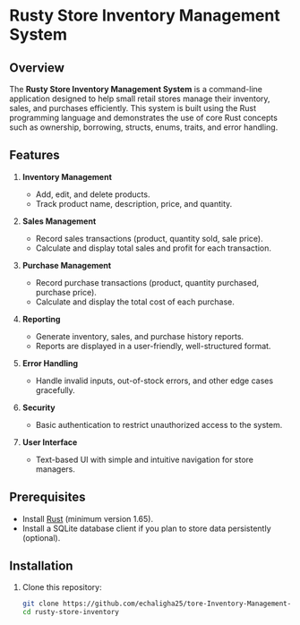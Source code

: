# Rusty Store Inventory Management System

## Overview

The **Rusty Store Inventory Management System** is a command-line application designed to help small retail stores manage their inventory, sales, and purchases efficiently. This system is built using the Rust programming language and demonstrates the use of core Rust concepts such as ownership, borrowing, structs, enums, traits, and error handling.

## Features

1. **Inventory Management**  
   - Add, edit, and delete products.  
   - Track product name, description, price, and quantity.  

2. **Sales Management**  
   - Record sales transactions (product, quantity sold, sale price).  
   - Calculate and display total sales and profit for each transaction.  

3. **Purchase Management**  
   - Record purchase transactions (product, quantity purchased, purchase price).  
   - Calculate and display the total cost of each purchase.  

4. **Reporting**  
   - Generate inventory, sales, and purchase history reports.  
   - Reports are displayed in a user-friendly, well-structured format.  

5. **Error Handling**  
   - Handle invalid inputs, out-of-stock errors, and other edge cases gracefully.  

6. **Security**  
   - Basic authentication to restrict unauthorized access to the system.  

7. **User Interface**  
   - Text-based UI with simple and intuitive navigation for store managers.  

## Prerequisites

- Install [Rust](https://www.rust-lang.org/) (minimum version 1.65).  
- Install a SQLite database client if you plan to store data persistently (optional).

## Installation

1. Clone this repository:  
   ```bash
   git clone https://github.com/echaligha25/tore-Inventory-Management-System.git
   cd rusty-store-inventory
